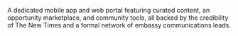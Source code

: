 A dedicated mobile app and web portal featuring curated content, an opportunity marketplace, and community tools, all backed by the credibility of The New Times and a formal network of embassy communications leads.
